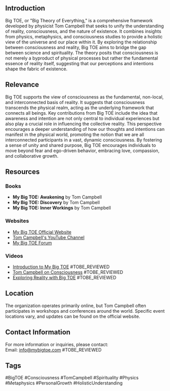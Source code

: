 ## Introduction
Big TOE, or "Big Theory of Everything," is a comprehensive framework developed by physicist Tom Campbell that seeks to unify the understanding of reality, consciousness, and the nature of existence. It combines insights from physics, metaphysics, and consciousness studies to provide a holistic view of the universe and our place within it. By exploring the relationship between consciousness and reality, Big TOE aims to bridge the gap between science and spirituality. The theory posits that consciousness is not merely a byproduct of physical processes but rather the fundamental essence of reality itself, suggesting that our perceptions and intentions shape the fabric of existence.

## Relevance
Big TOE supports the view of consciousness as the fundamental, non-local, and interconnected basis of reality. It suggests that consciousness transcends the physical realm, acting as the underlying framework that connects all beings. Key contributions from Big TOE include the idea that awareness and intention are not only central to individual experiences but also play a crucial role in influencing the collective reality. This perspective encourages a deeper understanding of how our thoughts and intentions can manifest in the physical world, promoting the notion that we are all interconnected participants in a vast, dynamic consciousness. By fostering a sense of unity and shared purpose, Big TOE encourages individuals to move beyond fear and ego-driven behavior, embracing love, compassion, and collaborative growth.

## Resources

### Books
- **My Big TOE: Awakening** by Tom Campbell
- **My Big TOE: Discovery** by Tom Campbell
- **My Big TOE: Inner Workings** by Tom Campbell

### Websites
- [My Big TOE Official Website](https://www.mybigtoe.com)
- [Tom Campbell's YouTube Channel](https://www.youtube.com/user/TomCampbellMyBigToe)
- [My Big TOE Forum](https://www.mybigtoe.com/forum)

### Videos
- [Introduction to My Big TOE](https://www.youtube.com/watch?v=example1) #TOBE_REVIEWED
- [Tom Campbell on Consciousness](https://www.youtube.com/watch?v=example2) #TOBE_REVIEWED
- [Exploring Reality with Big TOE](https://www.youtube.com/watch?v=example3) #TOBE_REVIEWED

## Location
The organization operates primarily online, but Tom Campbell often participates in workshops and conferences around the world. Specific event locations vary, and updates can be found on the official website.

## Contact Information
For more information or inquiries, please contact:  
Email: info@mybigtoe.com #TOBE_REVIEWED

## Tags
#BigTOE #Consciousness #TomCampbell #Spirituality #Physics #Metaphysics #PersonalGrowth #HolisticUnderstanding
